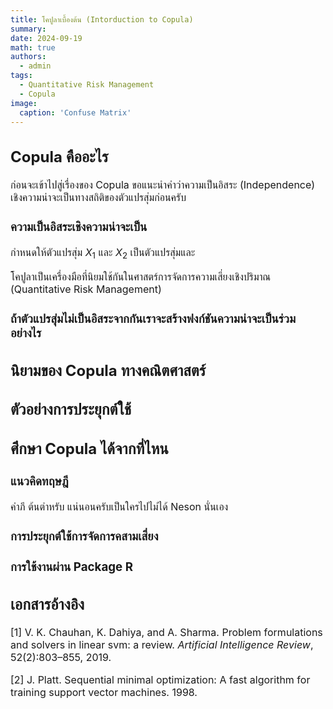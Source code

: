 ```yaml
---
title: โคปูลาเบื้องต้น (Intorduction to Copula)
summary: 
date: 2024-09-19
math: true
authors:
  - admin
tags:
  - Quantitative Risk Management
  - Copula
image:
  caption: 'Confuse Matrix'
---
```


<div style="font-size: 16px;">

## Copula คืออะไร

ก่อนจะเข้าไปสู่เรื่องของ Copula ขอแนะนำคำว่าความเป็นอิสระ (Independence) เชิงความน่าจะเป็นทางสถิติของตัวแปรสุ่มก่อนครับ

### ความเป็นอิสระเชิงความน่าจะเป็น

กำหนดให้ตัวแปรสุ่ม $X_1$ และ $X_2$ เป็นตัวแปรสุ่มและ

โคปูลาเป็นเครื่องมือที่นิยมใช้กันในศาสตร์การจัดการความเสี่ยงเชิงปริมาณ (Quantitative Risk Management)

### ถ้าตัวแปรสุ่มไม่เป็นอิสระจากกันเราจะสร้างฟงก์ชันความน่าจะเป็นร่วมอย่างไร

## นิยามของ Copula ทางคณิตศาสตร์


## ตัวอย่างการประยุกต์ใช้

## ศึกษา Copula ได้จากที่ไหน

### แนวคิดทฤษฎี
   คำภี ต้นตำหรับ  แน่นอนครับเป็นใครไปไม่ได้ Neson นั่นเอง
   
### การประยุกต์ใช้การจัดการคสามเสี่ยง

### การใช้งานผ่าน Package R


## เอกสารอ้างอิง

[1] V. K. Chauhan, K. Dahiya, and A. Sharma. Problem formulations and solvers in linear svm: a
review. *Artificial Intelligence Review*, 52(2):803–855, 2019.

[2] J. Platt. Sequential minimal optimization: A fast algorithm for training support vector machines.
1998.


</div>

